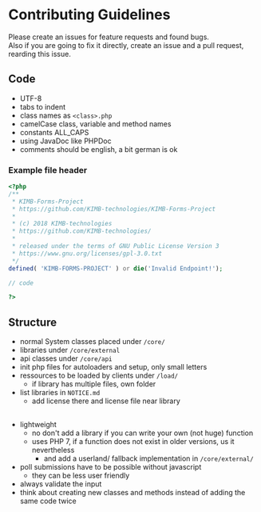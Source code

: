 # Contributing Guidelines

Please create an issues for feature requests and found bugs.  
Also if you are going to fix it directly, create an issue and a pull request,
rearding this issue.

## Code
- UTF-8
- tabs to indent
- class names as `<class>.php`
- camelCase class, variable and method names
- constants ALL_CAPS
- using JavaDoc like PHPDoc
- comments should be english, a bit german is ok

### Example file header

```php
<?php
/** 
 * KIMB-Forms-Project
 * https://github.com/KIMB-technologies/KIMB-Forms-Project
 * 
 * (c) 2018 KIMB-technologies 
 * https://github.com/KIMB-technologies/
 * 
 * released under the terms of GNU Public License Version 3
 * https://www.gnu.org/licenses/gpl-3.0.txt
 */
defined( 'KIMB-FORMS-PROJECT' ) or die('Invalid Endpoint!');

// code

?>
```

## Structure
- normal System classes placed under `/core/`
- libraries under `/core/external`
- api classes under `/core/api`
- init php files for autoloaders and setup, only small letters
- ressources to be loaded by clients under `/load/`
    - if library has multiple files, own folder
- list libraries in `NOTICE.md`
    - add license there and license file near library
    
## 
- lightweight
    - no don't add a library if you can write your own (not huge) function
    - uses PHP 7, if a function does not exist in older versions, us it nevertheless
        - and add a userland/ fallback implementation in `/core/external/`
- poll submissions have to be possible without javascript
    - they can be less user friendly
- always validate the input
- think about creating new classes and methods instead of adding the same code twice
